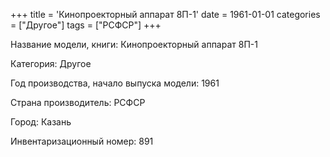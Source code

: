 +++
title = 'Кинопроекторный аппарат 8П-1'
date = 1961-01-01
categories = ["Другое"]
tags = ["РСФСР"]
+++

Название модели, книги: Кинопроекторный аппарат 8П-1

Категория: Другое

Год производства, начало выпуска модели: 1961

Страна производитель: РСФСР

Город: Казань

Инвентаризационный номер: 891


